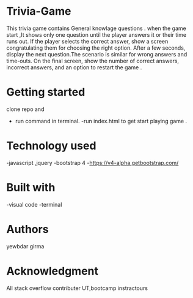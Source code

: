 # Trivia-Game
This trivia game contains General knowlage questions .
when the game  start  ,It shows only one question until the  player answers it or their time runs out.
If the player selects the correct answer, show a screen congratulating them for choosing the right option. After a few seconds, display the next question.The scenario is similar for wrong answers and time-outs.
On the final screen, show the number of correct answers, incorrect answers, and an option to restart the game .
# Getting started

clone repo and
- run command in terminal.
-run index.html to get start playing game .

# Technology used
-javascript ,jquery
-bootstrap 4 -https://v4-alpha.getbootstrap.com/

# Built with
-visual code
-terminal

# Authors
yewbdar girma

# Acknowledgment
All stack overflow contributer
UT,bootcamp instractours
